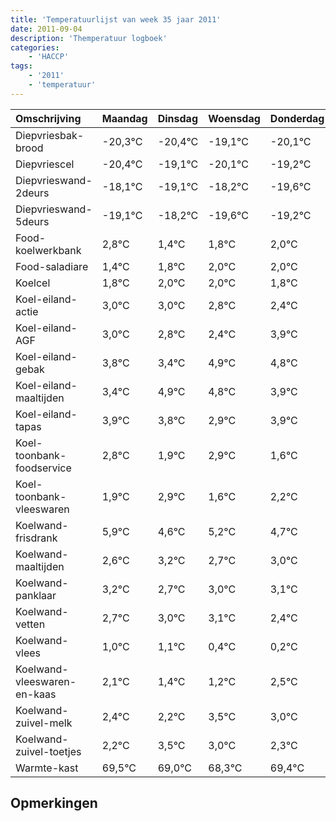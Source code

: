 ```yaml
---
title: 'Temperatuurlijst van week 35 jaar 2011'
date: 2011-09-04
description: 'Themperatuur logboek'
categories:
    - 'HACCP'
tags:
    - '2011'
    - 'temperatuur'
---
```

|Omschrijving|Maandag|Dinsdag|Woensdag|Donderdag|Vrijdag|Zaterdag|Zondag|
|:---|:---|:---|:---|:---|:---|:---|:---|
|Diepvriesbak-brood|-20,3°C|-20,4°C|-19,1°C|-20,1°C|-19,2°C|-20,6°C|-20,2°C|
|Diepvriescel|-20,4°C|-19,1°C|-20,1°C|-19,2°C|-20,6°C|-20,2°C|-20,0°C|
|Diepvrieswand-2deurs|-18,1°C|-19,1°C|-18,2°C|-19,6°C|-19,2°C|-19,0°C|-19,0°C|
|Diepvrieswand-5deurs|-19,1°C|-18,2°C|-19,6°C|-19,2°C|-19,0°C|-19,0°C|-19,2°C|
|Food-koelwerkbank|2,8°C|1,4°C|1,8°C|2,0°C|2,0°C|1,8°C|1,4°C|
|Food-saladiare|1,4°C|1,8°C|2,0°C|2,0°C|1,8°C|1,4°C|2,9°C|
|Koelcel|1,8°C|2,0°C|2,0°C|1,8°C|1,4°C|2,9°C|2,8°C|
|Koel-eiland-actie|3,0°C|3,0°C|2,8°C|2,4°C|3,9°C|3,8°C|2,9°C|
|Koel-eiland-AGF|3,0°C|2,8°C|2,4°C|3,9°C|3,8°C|2,9°C|3,9°C|
|Koel-eiland-gebak|3,8°C|3,4°C|4,9°C|4,8°C|3,9°C|4,9°C|3,6°C|
|Koel-eiland-maaltijden|3,4°C|4,9°C|4,8°C|3,9°C|4,9°C|3,6°C|4,2°C|
|Koel-eiland-tapas|3,9°C|3,8°C|2,9°C|3,9°C|2,6°C|3,2°C|2,7°C|
|Koel-toonbank-foodservice|2,8°C|1,9°C|2,9°C|1,6°C|2,2°C|1,7°C|2,0°C|
|Koel-toonbank-vleeswaren|1,9°C|2,9°C|1,6°C|2,2°C|1,7°C|2,0°C|2,1°C|
|Koelwand-frisdrank|5,9°C|4,6°C|5,2°C|4,7°C|5,0°C|5,1°C|4,4°C|
|Koelwand-maaltijden|2,6°C|3,2°C|2,7°C|3,0°C|3,1°C|2,4°C|2,2°C|
|Koelwand-panklaar|3,2°C|2,7°C|3,0°C|3,1°C|2,4°C|2,2°C|3,5°C|
|Koelwand-vetten|2,7°C|3,0°C|3,1°C|2,4°C|2,2°C|3,5°C|3,0°C|
|Koelwand-vlees|1,0°C|1,1°C|0,4°C|0,2°C|1,5°C|1,0°C|0,3°C|
|Koelwand-vleeswaren-en-kaas|2,1°C|1,4°C|1,2°C|2,5°C|2,0°C|1,3°C|2,4°C|
|Koelwand-zuivel-melk|2,4°C|2,2°C|3,5°C|3,0°C|2,3°C|3,4°C|2,4°C|
|Koelwand-zuivel-toetjes|2,2°C|3,5°C|3,0°C|2,3°C|3,4°C|2,4°C|3,4°C|
|Warmte-kast|69,5°C|69,0°C|68,3°C|69,4°C|68,4°C|69,4°C|68,1°C|

## Opmerkingen


